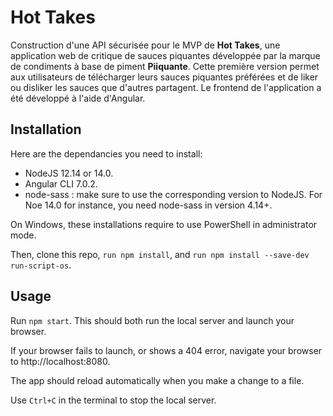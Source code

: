 # Hot Takes #

Construction d'une API sécurisée pour le MVP de __Hot Takes__, une application web de critique de sauces piquantes développée par la marque de condiments à base de piment __Piiquante__. Cette première version permet aux utilisateurs de télécharger leurs sauces piquantes préférées et de liker ou disliker les sauces que d'autres partagent. Le frontend de l'application a été développé à l'aide d'Angular.

## Installation ##

Here are the dependancies you need to install:
- NodeJS 12.14 or 14.0.
- Angular CLI 7.0.2.
- node-sass : make sure to use the corresponding version to NodeJS. For Noe 14.0 for instance, you need node-sass in version 4.14+.

On Windows, these installations require to use PowerShell in administrator mode.

Then, clone this repo, `run npm install`, and `run npm install --save-dev run-script-os`.


## Usage ##

Run `npm start`. This should both run the local server and launch your browser.

If your browser fails to launch, or shows a 404 error, navigate your browser to http://localhost:8080.

The app should reload automatically when you make a change to a file.

Use `Ctrl+C` in the terminal to stop the local server.
